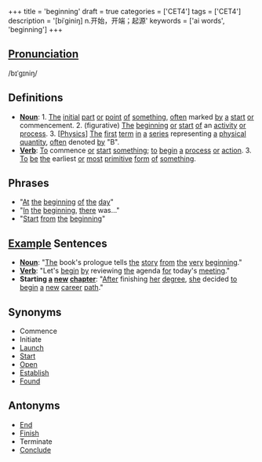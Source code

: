 +++
title = 'beginning'
draft = true
categories = ['CET4']
tags = ['CET4']
description = '[biˈginiŋ] n.开始，开端；起源'
keywords = ['ai words', 'beginning']
+++

## [Pronunciation](/post/pronunciation/)
/bɪˈgɪniŋ/

## Definitions
- **[Noun](/post/noun/)**: 1. [The](/post/the/) [initial](/post/initial/) [part](/post/part/) [or](/post/or/) [point](/post/point/) [of](/post/of/) [something](/post/something/), [often](/post/often/) marked [by](/post/by/) [a](/post/a/) [start](/post/start/) [or](/post/or/) commencement. 2. (figurative) [The](/post/the/) [beginning](/post/beginning/) [or](/post/or/) [start](/post/start/) [of](/post/of/) an [activity](/post/activity/) [or](/post/or/) [process](/post/process/). 3. [[Physics](/post/physics/)] [The](/post/the/) [first](/post/first/) [term](/post/term/) [in](/post/in/) [a](/post/a/) [series](/post/series/) representing [a](/post/a/) [physical](/post/physical/) [quantity](/post/quantity/), [often](/post/often/) denoted [by](/post/by/) "B".
- **[Verb](/post/verb/)**: [To](/post/to/) commence [or](/post/or/) [start](/post/start/) [something](/post/something/); [to](/post/to/) [begin](/post/begin/) [a](/post/a/) [process](/post/process/) [or](/post/or/) [action](/post/action/). 3. [To](/post/to/) [be](/post/be/) [the](/post/the/) earliest [or](/post/or/) [most](/post/most/) [primitive](/post/primitive/) [form](/post/form/) [of](/post/of/) [something](/post/something/).

## Phrases
- "[At](/post/at/) [the](/post/the/) [beginning](/post/beginning/) [of](/post/of/) [the](/post/the/) [day](/post/day/)"
- "[In](/post/in/) [the](/post/the/) [beginning](/post/beginning/), [there](/post/there/) was..."
- "[Start](/post/start/) [from](/post/from/) [the](/post/the/) [beginning](/post/beginning/)"

## [Example](/post/example/) Sentences
- **[Noun](/post/noun/)**: "[The](/post/the/) book's prologue tells [the](/post/the/) [story](/post/story/) [from](/post/from/) [the](/post/the/) [very](/post/very/) [beginning](/post/beginning/)."
- **[Verb](/post/verb/)**: "Let's [begin](/post/begin/) [by](/post/by/) reviewing [the](/post/the/) agenda [for](/post/for/) today's [meeting](/post/meeting/)."
- **Starting [a](/post/a/) [new](/post/new/) [chapter](/post/chapter/)**: "[After](/post/after/) finishing [her](/post/her/) [degree](/post/degree/), [she](/post/she/) decided [to](/post/to/) [begin](/post/begin/) [a](/post/a/) [new](/post/new/) [career](/post/career/) [path](/post/path/)."

## Synonyms
- Commence
- Initiate
- [Launch](/post/launch/)
- [Start](/post/start/)
- [Open](/post/open/)
- [Establish](/post/establish/)
- [Found](/post/found/)

## Antonyms
- [End](/post/end/)
- [Finish](/post/finish/)
- Terminate
- [Conclude](/post/conclude/)
